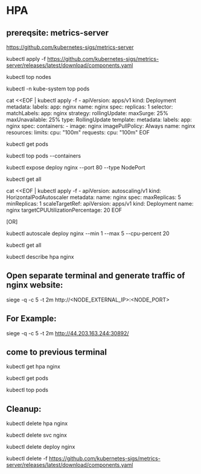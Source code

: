 HPA
====
prereqsite: metrics-server
----------------------------
https://github.com/kubernetes-sigs/metrics-server

kubectl apply -f https://github.com/kubernetes-sigs/metrics-server/releases/latest/download/components.yaml

kubectl top nodes

kubectl -n kube-system top pods 

cat <<EOF | kubectl apply -f -
apiVersion: apps/v1
kind: Deployment
metadata:
  labels:
    app: nginx
  name: nginx
spec:
  replicas: 1
  selector:
    matchLabels:
      app: nginx
  strategy:
    rollingUpdate:
      maxSurge: 25%
      maxUnavailable: 25%
    type: RollingUpdate
  template:
    metadata:
      labels:
        app: nginx
    spec:
      containers:
      - image: nginx
        imagePullPolicy: Always
        name: nginx
        resources:
          limits: 
            cpu: "100m"
          requests:
            cpu: "100m"
EOF

kubectl get pods

kubectl top pods --containers

kubectl expose deploy nginx --port 80 --type NodePort

kubectl get all

cat <<EOF | kubectl apply -f -
apiVersion: autoscaling/v1
kind: HorizontalPodAutoscaler
metadata:
  name: nginx
spec:
  maxReplicas: 5
  minReplicas: 1
  scaleTargetRef:
    apiVersion: apps/v1
    kind: Deployment
    name: nginx
  targetCPUUtilizationPercentage: 20
EOF

[OR]

kubectl autoscale deploy nginx --min 1 --max 5 --cpu-percent 20

kubectl get all 

kubectl describe hpa nginx  

Open separate terminal and generate traffic of nginx website:
-------------------------------------------------------------
siege -q -c 5 -t 2m http://<NODE_EXTERNAL_IP>:<NODE_PORT>

For Example:
------------
siege -q -c 5 -t 2m http://44.203.163.244:30892/

come to previous terminal
-------------------------
kubectl get hpa nginx

kubectl get pods 

kubectl top pods



Cleanup:
--------
kubectl delete hpa nginx

kubectl delete svc nginx

kubectl delete deploy nginx

kubectl delete -f https://github.com/kubernetes-sigs/metrics-server/releases/latest/download/components.yaml